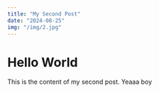 ```yaml
---
title: "My Second Post"
date: "2024-08-25"
img: "/img/2.jpg"
---
```


# Hello World

This is the content of my second post. Yeaaa boy
